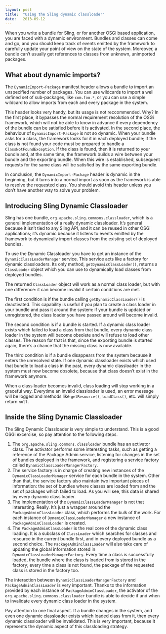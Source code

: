 ```yaml
---
layout: post
title:  "Using the Sling dynamic classloader"
date:   2013-09-12
---
```


When you write a bundle for Sling, or for another OSGi based application, you
are faced with a dynamic environment. Bundles and classes can come and go, and
you should keep track of events emitted by the framework to carefully update
your point of view on the state of the system. Moreover, a bundle can’t usually
get references to classes from unknown, unimported packages.

## What about dynamic imports?

The `DynamicImport-Package` manifest header allows a bundle to import an
unspecified number of packages. You can use wildcards to import a well defined
set of sub-packages, like `com.foo.*`, or you can use a simple wildcard to allow
imports from each and every package in the system.

This header looks very handy, but its usage is not reccommended. Why? In the
first place, it bypasses the normal requirement resolution of the OSGi
framework, which will not be able to know in advance if every dependency of the
bundle can be satisfied before it is activated. In the second place, the
behaviour of `DynamicImport-Package` is not so dynamic. When your bundle asks
for a class, the framework looks for it in each deployed bundle; if the class is
not found your code must be prepared to handle a `ClassNotFoundException`. If
the class is found, then it is returned to your bundle and, at the same time,
the framework builds a wire between your bundle and the exporting bundle. When
this wire is established, subsequent requests for the same class will be
satisfied by the same exporting bundle.

In conclusion, the `DynamicImport-Package` header is dynamic in the beginning,
but it turns into a normal import as soon as the framework is able to resolve
the requested class. You should avoid this header unless you don’t have another
way to solve your problem.

## Introducing Sling Dynamic Classloader

Sling has one bundle, `org.apache.sling.commons.classloader`, which is a general
implementation of a really dynamic classloader. It’s general because it isn’t
tied to any Sling API, and it can be reused in other OSGi applications; it’s
dynamic because it listens to events emitted by the framework to dynamically
import classes from the existing set of deployed bundles.

To use the Dynamic Classloader you have to get an instance of the
`DynamicClassLoaderManager` service. This service acts like a factory for
dynamic classloaders. Its only method, `getDynamicClassLoader()`, returns a
`ClassLoader` object which you can use to dynamically load classes from deployed
bundles.

The returned `ClassLoader` object will work as a normal class loader, but with
one difference: it can become invalid if certain conditions are met.

The first condition is if the bundle calling `getDynamicClassLoader()` is
deactivated. This capability is useful if you plan to create a class loader in
your bundle and pass it around the system: if your bundle is updated or
unregistered, the class loader you have passed around will become invalid.

The second condition is if a bundle is started. If a dynamic class loader exists
which failed to load a class from that bundle, every dynamic class loader in the
system will become obsolete and will refuse to load other classes. The reason
for that is that, since the exporting bundle is started again, there’s a chance
that the missing class is now available.

The third condition is if a bundle disappears from the system because it enters
the unresolved state. If one dynamic classloader exists which used that bundle
to load a class in the past, every dynamic classloader in the system must now
become obsolete, because that class doesn’t exist in the framework anymore.

When a class loader becomes invalid, class loading will stop working in a
graceful way. Everytime an invalid classloader is used, an error message will be
logged and methods like `getResource()`, `loadClass()`, etc. will simply return
`null`.

## Inside the Sling Dynamic Classloader

The Sling Dynamic Classloader is very simple to understand. This is a good OSGi
excercise, so pay attention to the following steps.

1. The `org.apache.sling.commons.classloader` bundle has an activator class. The
   activator performs some interesting tasks, such as getting a reference of the
   Package Admin service, listening for changes in the set of bundles deployed
   in the framework, and registering a service factory called
   `DynamicClassLoaderManagerFactory`.
1. The service factory is in charge of creating new instances of the
   `DynamicClassLoaderManager` service for each bundle in the system. Other than
   that, the service factory also maintain two important pieces of information:
   the set of bundles where classes are loaded from and the set of packages
   which failed to load. As you will see, this data is shared by every dynamic
   class loader.
1. The implementation of the `DynamicClassLoaderManager` is not that
   interesting. Really. It’s just a wrapper around the `PackageAdminClassLoader`
   class, which performs the bulk of the work. For each instance of
   `DynamicClassLoaderManager` a new instance of `PackageAdminClassLoader` is
   created.
1. The `PackageAdminClassLoader` is the real core of the dynamic class loading.
   It is a subclass of `ClassLoader` which searches for classes and resource in
   the current bundle first, and in every deployed bundle as a second choice.
   The `PackageAdminClassLoader` will also take care of updating the global
   information stored in `DynamicClassLoaderManagerFactory`. Every time a class
   is successfully loaded, the bundle where the class is loaded from is stored
   in the factory; every time a class is not found, the package of the requested
   class is stored in the factory too.

The interaction between `DynamicClassLoaderManagerFactory` and
`PackageAdminClassLoader` is very important. Thanks to the information provided
by each instance of `PackageAdminClassLoader`, the activator of the
`org.apache.sling.commons.classloader` bundle is able to decide if and when to
invalidate every dynamic class loader in the system.

Pay attention to one final aspect. If a bundle changes in the system, and even
one dynamic classloader exists which loaded class from it, then every dynamic
classloader will be invalidated. This is very important, because it represents
the dynamic aspect of this classloading strategy.
